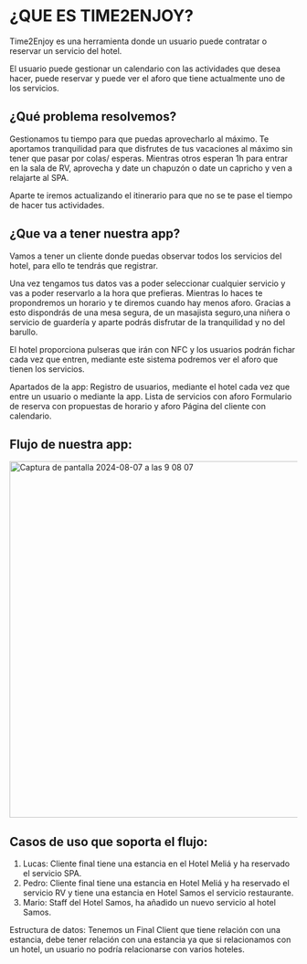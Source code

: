 # ¿QUE ES TIME2ENJOY?

Time2Enjoy es una herramienta donde un usuario puede contratar o reservar un servicio del hotel. 


El usuario puede gestionar un calendario con las actividades que desea hacer, puede reservar y puede ver el aforo que tiene actualmente uno de los servicios.

## ¿Qué problema resolvemos? 
Gestionamos tu tiempo para que puedas aprovecharlo al máximo. Te aportamos tranquilidad para que disfrutes de tus vacaciones al máximo sin tener que pasar por colas/ esperas. Mientras otros esperan 1h para entrar en la sala de RV, aprovecha y date un chapuzón o date un capricho y ven a relajarte al SPA.

Aparte te iremos actualizando el itinerario para que no se te pase el tiempo de hacer tus actividades.

## ¿Que va a tener nuestra app?

Vamos a tener un cliente donde puedas observar todos los servicios del hotel, para ello te tendrás que registrar. 

Una vez tengamos tus datos vas a poder seleccionar cualquier servicio y vas a poder reservarlo a la hora que prefieras. Mientras lo haces te propondremos un horario y te diremos cuando hay menos aforo. Gracias a esto dispondrás de una mesa segura, de un masajista seguro,una niñera o servicio de guardería y aparte podrás disfrutar de la tranquilidad y no del barullo.


El hotel proporciona pulseras que  irán con NFC y los usuarios podrán fichar cada vez que entren, mediante este sistema podremos ver el aforo que tienen los servicios.

Apartados de la app:
Registro de usuarios, mediante el hotel cada vez que entre un usuario o mediante la app.
Lista de servicios con aforo
Formulario de reserva con propuestas de horario y aforo
Página del cliente con calendario.

## Flujo de nuestra app:

<img width="624" alt="Captura de pantalla 2024-08-07 a las 9 08 07" src="https://github.com/user-attachments/assets/a4caa16c-3334-4b19-a821-c86217581cfc">


## Casos de uso que soporta el flujo:

1. Lucas: Cliente final tiene una estancia en el Hotel Meliá y ha reservado el servicio SPA.
2. Pedro: Cliente final tiene una estancia en Hotel Meliá y ha reservado el servicio RV y tiene una estancia  en Hotel Samos el servicio  restaurante.
3. Mario: Staff del Hotel Samos, ha añadido un nuevo servicio al hotel Samos.



Estructura de datos:
Tenemos un Final Client que tiene relación con una estancia, debe tener relación con una estancia ya que si relacionamos con un hotel, un usuario no podría relacionarse con varios hoteles.
